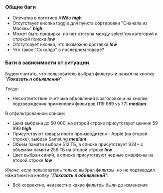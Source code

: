 ### Общие баги
- Опечатка в логотипе A**W**ito ***high***
- Отсутствует кнопка toggle для пункта сортировки "Сначала из Москвы" ***high***
- Может быть придирка, но нет отступа между select'ом категорий и строкой поиска ***low***
- Отстутсвует иконка, что возможно доставка ***low***
- Что такое "Соколдо" в последнем товаре? 

### Баги в зависимости от ситуации
Будем считать, что пользователь выбрал фильтры и нажал на кнопку "***Показать n объявлений***"

*Тогда:*
- Несоответствие счетчика объявлений в заголовке и на кнопке подтверждения применения фильтров (119 989 vs 77) ***medium***

В отфильтрованном списке:

- Цена выбрана до 50 000, на второй строке присутствует ценник 59 999 ***high***
- Присутствуют товары иного производителя - Apple (на второй строке), выбран Samsung ***medium***
- Объем памяти выбран 512 ГБ, в списке присутствует S24+ с объемом памяти 256 ГБ на второй строке ***low***
- Цвет выбран синий, в списке присутствуют черные смарфоны на второй строке ***low***

*Иначе,* если пользователь только выбрал фильтры, но не подтвердил нажатием на кнопку "***Показать n объявлений***":
- Всё корректно, неизвестно какие фильтры были до изменения